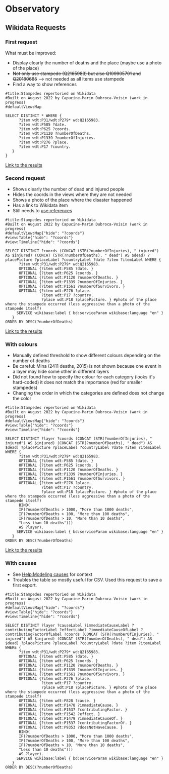 # Observatory

## Wikidata Requests
### First request
What must be improved:
* Display clearly the number of deaths and the place (maybe use a photo of the place)
* ~~Not only use stampede (Q2165983) but also Q109905701 and Q20180685~~ --> not needed as all items use stampede
* Find a way to show references

```SPARQL
#title:Stampedes repertoried on Wikidata
#Built on August 2022 by Capucine-Marin Dubroca-Voisin (work in progress)
#defaultView:Map

SELECT DISTINCT * WHERE {
      ?item wdt:P31/wdt:P279* wd:Q2165983.
      ?item wdt:P585 ?date.
      ?item wdt:P625 ?coords.
      ?item wdt:P1120 ?numberOfDeaths.
      ?item wdt:P1339 ?numberOfInjuries.
      ?item wdt:P276 ?place.
      ?item wdt:P17 ?country.
   }
}
```
[Link to the results](https://w.wiki/5ZtQ)

### Second request
* Shows clearly the number of dead and injured people
* Hides the coords in the views where they are not needed
* Shows a photo of the place where the disaster happened
* Has a link to Wikidata item
* Still needs to [use references](https://www.wikidata.org/wiki/Wikidata:SPARQL_query_service/queries#Properties_most_often_applied_to_references)

```SPARQL
#title:Stampedes repertoried on Wikidata
#Built on August 2022 by Capucine-Marin Dubroca-Voisin (work in progress)
#defaultView:Map{"hide": "?coords"}
#view:Table{"hide": "?coords"}
#view:Timeline{"hide": "?coords"}

SELECT DISTINCT ?coords (CONCAT (STR(?numberOfInjuries), " injured") AS $injured) (CONCAT (STR(?numberOfDeaths), " dead") AS $dead) ?placePicture ?placeLabel ?countryLabel ?date ?item ?itemLabel WHERE {
      ?item wdt:P31/wdt:P279* wd:Q2165983.
      OPTIONAL {?item wdt:P585 ?date. }
      OPTIONAL {?item wdt:P625 ?coords. }
      OPTIONAL {?item wdt:P1120 ?numberOfDeaths. }
      OPTIONAL {?item wdt:P1339 ?numberOfInjuries. }
      OPTIONAL {?item wdt:P1561 ?numberOfSurvivors. }
      OPTIONAL {?item wdt:P276 ?place.
                ?item wdt:P17 ?country.
                ?place wdt:P18 ?placePicture. } #photo of the place where the stampede occurred (less aggressive than a photo of the stampede itself)
     SERVICE wikibase:label { bd:serviceParam wikibase:language "en" }
   }
ORDER BY DESC(?numberOfDeaths)
```
[Link to the results](https://w.wiki/5Zum)

### With colours
* Manually defined threshold to show different colours depending on the number of deaths
* Be careful: Mina (2411 deaths, 2015) is not shown because one event in a layer may hide some other in different layers
* Did not found how to specify the colour for each category (looks it's hard-coded) it does not match the importance (red for smaller stampedes)
* Changing the order in which the categories are defined does not change the color

```SPARQL
#title:Stampedes repertoried on Wikidata
#Built on August 2022 by Capucine-Marin Dubroca-Voisin (work in progress)
#defaultView:Map{"hide": "?coords"}
#view:Table{"hide": "?coords"}
#view:Timeline{"hide": "?coords"}

SELECT DISTINCT ?layer ?coords (CONCAT (STR(?numberOfInjuries), " injured") AS $injured) (CONCAT (STR(?numberOfDeaths), " dead") AS $dead) ?placePicture ?placeLabel ?countryLabel ?date ?item ?itemLabel WHERE {
      ?item wdt:P31/wdt:P279* wd:Q2165983.
      OPTIONAL {?item wdt:P585 ?date. }
      OPTIONAL {?item wdt:P625 ?coords. }
      OPTIONAL {?item wdt:P1120 ?numberOfDeaths. }
      OPTIONAL {?item wdt:P1339 ?numberOfInjuries. }
      OPTIONAL {?item wdt:P1561 ?numberOfSurvivors. }
      OPTIONAL {?item wdt:P276 ?place.
                ?item wdt:P17 ?country.
                ?place wdt:P18 ?placePicture. } #photo of the place where the stampede occurred (less aggressive than a photo of the stampede itself)
      BIND(
      IF(?numberOfDeaths > 1000, "More than 1000 deaths",
      IF(?numberOfDeaths > 100, "More than 100 deaths",
      IF(?numberOfDeaths > 10, "More than 10 deaths",
      "Less than 10 deaths")))
      AS ?layer).
     SERVICE wikibase:label { bd:serviceParam wikibase:language "en" }
   }
ORDER BY DESC(?numberOfDeaths)
```
[Link to the results](https://w.wiki/5Zv4)

### With causes
* See [Help:Modeling causes](https://www.wikidata.org/wiki/Help:Modeling_causes) for context
* Troubles the table so mostly useful for CSV. Used this request to save a first export.
```SPARQL
#title:Stampedes repertoried on Wikidata
#Built on August 2022 by Capucine-Marin Dubroca-Voisin (work in progress)
#defaultView:Map{"hide": "?coords"}
#view:Table{"hide": "?coords"}
#view:Timeline{"hide": "?coords"}

SELECT DISTINCT ?layer ?causeLabel ?immediateCauseLabel ?contributingFactorLabel ?effectLabel ?immediateCauseOfLabel ?contributingFactorOfLabel ?coords (CONCAT (STR(?numberOfInjuries), " injured") AS $injured) (CONCAT (STR(?numberOfDeaths), " dead") AS $dead) ?placePicture ?placeLabel ?countryLabel ?date ?item ?itemLabel WHERE {
      ?item wdt:P31/wdt:P279* wd:Q2165983.
      OPTIONAL {?item wdt:P585 ?date. }
      OPTIONAL {?item wdt:P625 ?coords. }
      OPTIONAL {?item wdt:P1120 ?numberOfDeaths. }
      OPTIONAL {?item wdt:P1339 ?numberOfInjuries. }
      OPTIONAL {?item wdt:P1561 ?numberOfSurvivors. }
      OPTIONAL {?item wdt:P276 ?place.
                ?item wdt:P17 ?country.
                ?place wdt:P18 ?placePicture. } #photo of the place where the stampede occurred (less aggressive than a photo of the stampede itself)
      OPTIONAL {?item wdt:P828 ?cause. }
      OPTIONAL {?item wdt:P1478 ?immediateCause. }
      OPTIONAL {?item wdt:P1537 ?contributingFactor. }
      OPTIONAL {?item wdt:P1542 ?effect. }
      OPTIONAL {?item wdt:P1479 ?immediateCauseOf. }
      OPTIONAL {?item wdt:P1537 ?contributingFactorOf. }
      OPTIONAL {?item wdt:P9353 ?doesNotHaveCause. }
      BIND(
      IF(?numberOfDeaths > 1000, "More than 1000 deaths",
      IF(?numberOfDeaths > 100, "More than 100 deaths",
      IF(?numberOfDeaths > 10, "More than 10 deaths",
      "Less than 10 deaths")))
      AS ?layer).
     SERVICE wikibase:label { bd:serviceParam wikibase:language "en" }
   }
ORDER BY DESC(?numberOfDeaths)
```
